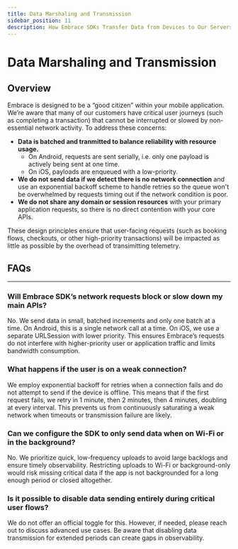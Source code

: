 ```yaml
---
title: Data Marshaling and Transmission
sidebar_position: 11
description: How Embrace SDKs Transfer Data from Devices to Our Servers
---
```


# Data Marshaling and Transmission


## Overview

Embrace is designed to be a “good citizen” within your mobile application. We’re aware that many of our customers have critical user journeys (such as completing a transaction) that cannot be interrupted or slowed by non-essential network activity. To address these concerns:

- **Data is batched and tranmitted to balance reliability with resource usage.**
  - On Android, requests are sent serially, i.e. only one payload is actively being sent at one time.
  - On iOS, payloads are enqueued with a low-priority.
- **We do not send data if we detect there is no network connection** and use an exponential backoff scheme to handle retries so the queue won't be overwhelmed by requests timing out if the network condition is poor.
- **We do not share any domain or session resources** with your primary application requests, so there is no direct contention with your core APIs.

These design principles ensure that user-facing requests (such as booking flows, checkouts, or other high-priority transactions) will be impacted as little as possible by the overhead of transimitting telemetry.

## FAQs

---

### **Will Embrace SDK’s network requests block or slow down my main APIs?**

No. We send data in small, batched increments and only one batch at a time. On Android, this is a single network call at a time. On iOS, we use a separate URLSession with lower priority. This ensures Embrace’s requests do not interfere with higher-priority user or application traffic and limits bandwidth consumption.

### **What happens if the user is on a weak connection?**

We employ exponential backoff for retries when a connection fails and do not attempt to send if the device is offline. This means that if the first request fails, we retry in 1 minute, then 2 minutes, then 4 minutes, doubling at every interval. This prevents us from continuously saturating a weak network when timeouts or transmission failure are likely.

### **Can we configure the SDK to only send data when on Wi-Fi or in the background?**

No. We prioritize quick, low-frequency uploads to avoid large backlogs and ensure timely observability. Restricting uploads to Wi-Fi or background-only would risk missing critical data if the app is not backgrounded for a long enough period or closed altogether.

### **Is it possible to disable data sending entirely during critical user flows?**

We do not offer an official toggle for this. However, if needed, please reach out to discuss advanced use cases. Be aware that disabling data transmission for extended periods can create gaps in observability.
